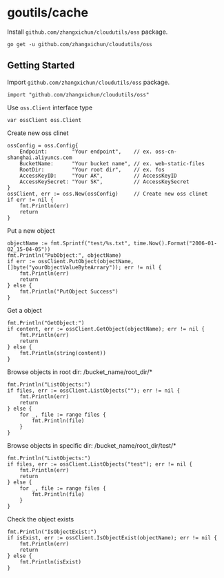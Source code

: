 # goutils/cache

Install `github.com/zhangxichun/cloudutils/oss` package.
```golang
go get -u github.com/zhangxichun/cloudutils/oss
```

## Getting Started

Import `github.com/zhangxichun/cloudutils/oss` package.
```golang
import "github.com/zhangxichun/cloudutils/oss"
```

Use `oss.Client` interface type
```golang
var ossClient oss.Client
```

Create new oss clinet
```golang
ossConfig = oss.Config{
    Endpoint:        "Your endpoint",    // ex. oss-cn-shanghai.aliyuncs.com
    BucketName:      "Your bucket name", // ex. web-static-files
    RootDir:         "Your root dir",    // ex. fos
    AccessKeyID:     "Your AK",          // AccessKeyID
    AccessKeySecret: "Your SK",          // AccessKeySecret
}
ossClient, err := oss.New(ossConfig)     // Create new oss clinet
if err != nil {
    fmt.Println(err)
    return
}
```

Put a new object
```golang
objectName := fmt.Sprintf("test/%s.txt", time.Now().Format("2006-01-02_15-04-05"))
fmt.Println("PubObject:", objectName)
if err := ossClient.PutObject(objectName, []byte("yourObjectValueByteArrary")); err != nil {
    fmt.Println(err)
    return
} else {
    fmt.Println("PutObject Success")
}
```

Get a object
```golang
fmt.Println("GetObject:")
if content, err := ossClient.GetObject(objectName); err != nil {
    fmt.Println(err)
    return
} else {
    fmt.Println(string(content))
}
```

Browse objects in root dir: /bucket_name/root_dir/*
```golang
fmt.Println("ListObjects:")
if files, err := ossClient.ListObjects(""); err != nil {
    fmt.Println(err)
    return
} else {
    for _, file := range files {
        fmt.Println(file)
    }
}
```

Browse objects in specific dir: /bucket_name/root_dir/test/*
```golang
fmt.Println("ListObjects:")
if files, err := ossClient.ListObjects("test"); err != nil {
    fmt.Println(err)
    return
} else {
    for _, file := range files {
        fmt.Println(file)
    }
}
```

Check the object exists
```golang
fmt.Println("IsObjectExist:")
if isExist, err := ossClient.IsObjectExist(objectName); err != nil {
    fmt.Println(err)
    return
} else {
    fmt.Println(isExist)
}
```
